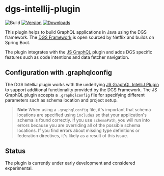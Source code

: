 # dgs-intellij-plugin

![Build](https://github.com/Netflix/dgs-intellij-plugin/workflows/Build/badge.svg)
[![Version](https://img.shields.io/jetbrains/plugin/v/17852-dgs.svg)](https://plugins.jetbrains.com/plugin/17852-dgs)
[![Downloads](https://img.shields.io/jetbrains/plugin/d/17852-dgs.svg)](https://plugins.jetbrains.com/plugin/17852-dgs)

<!-- Plugin description -->
This plugin helps to build GraphQL applications in Java using the DGS framework.
The [DGS Framework](https://github.com/Netflix/dgs-framework) is open sourced by Netflix and builds on Spring Boot.

The plugin integrates with the [JS GraphQL](https://plugins.jetbrains.com/plugin/8097-js-graphql) plugin and adds DGS specific features such as code intentions and data fetcher navigation.
<!-- Plugin description end -->

## Configuration with .graphqlconfig
The DGS IntelliJ plugin works with the underlying [JS GraphQL IntelliJ Plugin](https://jimkyndemeyer.github.io/js-graphql-intellij-plugin/) to support additional functionality provided by the DGS Framework. The JS GraphQL plugin accepts a `.graphqlconfig` file for specifying different parameters such as schema location and project setup.

> **Note**
> When using a `.graphqlconfig` file, it's important that schema locations are specified using `includes` so that your application's schema is found correctly. If you use `schemaPath`, you will run into errors because you are overriding all of the possible schema locations. If you find errors about missing type definitions or federation directives, it's likely as a result of this issue.


## Status

The plugin is currently under early development and considered experimental.

